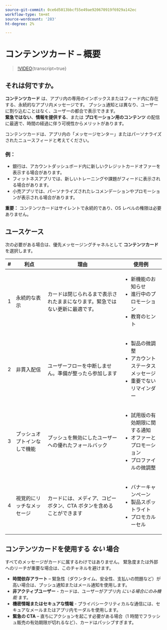 ```yaml
---
source-git-commit: 0ce6d5013bbcf55e49ae920670919f6929a142ec
workflow-type: tm+mt
source-wordcount: '283'
ht-degree: 2%

---
```

# コンテンツカード – 概要

>[!VIDEO](https://video.tv.adobe.com/v/3460082/?learn=on&enablevpops&captions=jpn){transcript=true}

## それは何ですか。

**コンテンツカード** は、アプリ内の専用のインボックスまたはフィード内に存在する、永続的なアプリ内メッセージです。 プッシュ通知とは異なり、ユーザーに割り込むことはなく、ユーザーの都合で表示できます。\
**緊急ではない**、**情報を提供する**、または **プロモーション用のコンテンツ** の配信に最適で、時間の経過に伴う可視性からメリットがあります。

コンテンツカードは、アプリ内の「メッセージセンター」またはパーソナライズされたニュースフィードと考えてください。

### 例：

- 銀行は、アカウントダッシュボード内に新しいクレジットカードオファーを表示する場合があります。
- フィットネスアプリでは、新しいトレーニングや課題がフィードに表示される場合があります。
- 小売アプリでは、パーソナライズされたレコメンデーションやプロモーションが表示される場合があります。

**重要：** コンテンツカードはサイレントで永続的であり、OS レベルの権限は必要ありません。

## ユースケース

次の必要がある場合は、優先メッセージングチャネルとして **コンテンツカード** を選択します。

| # | 利点 | 理由 | 使用例 |
|---|---------|-----|-------------------|
| 1 | 永続的な表示 | カードは閉じられるまで表示されたままになります。緊急ではない更新に最適です。 | <ul><li>新機能のお知らせ</li><li>進行中のプロモーション</li><li>教育のヒント</li></ul> |
| 2 | 非貫入配信 | ユーザーフローを中断しません。準備が整ったら参加します | <ul><li>製品の微調整</li><li>アカウントステータスメッセージ</li><li>重要でないリマインダー</li></ul> |
| 3 | プッシュオプトインなしで機能 | プッシュを無効にしたユーザーへの優れたフォールバック | <ul><li>試用版の有効期限に関する通知</li><li>オファーとプロモーション</li><li>プロファイルの微調整</li></ul> |
| 4 | 視覚的にリッチなメッセージ | カードには、メディア、コピーボタン、CTA ボタンを含めることができます | <ul><li>バナーキャンペーン</li><li>製品スポットライト</li><li>プロモカルーセル</li></ul> |

## コンテンツカードを使用する *ない* 場合

すべてのメッセージがカードに属するわけではありません。 緊急度または外部へのリーチが重要な場合は、このチャネルを避けます。

- **時間依存アラート** – 緊急性（ダウンタイム、安全性、支払いの問題など）が高い場合は、プッシュ通知またはメール通知を使用します。
- **非アクティブユーザー** - カードは、ユーザーがアプリ内 *にいる場合にのみ機能* ます。
- **機密情報またはセキュアな情報** - プライバシークリティカルな通信には、セキュアなメールまたはアプリ内モーダルを使用します。
- **緊急の CTA** – 直ちにアクションを起こす必要がある場合（1 時間でフラッシュ販売の有効期限が切れるなど）、カードはパッシブすぎます。
